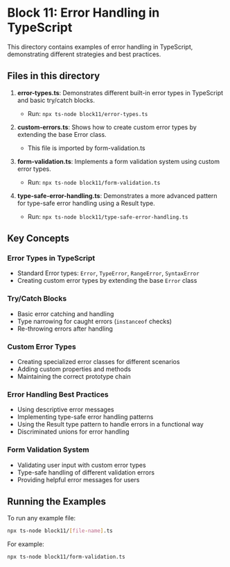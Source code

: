 # Block 11: Error Handling in TypeScript

This directory contains examples of error handling in TypeScript, demonstrating different strategies and best practices.

## Files in this directory

1. **error-types.ts**: Demonstrates different built-in error types in TypeScript and basic try/catch blocks.
   - Run: `npx ts-node block11/error-types.ts`

2. **custom-errors.ts**: Shows how to create custom error types by extending the base Error class.
   - This file is imported by form-validation.ts

3. **form-validation.ts**: Implements a form validation system using custom error types.
   - Run: `npx ts-node block11/form-validation.ts`

4. **type-safe-error-handling.ts**: Demonstrates a more advanced pattern for type-safe error handling using a Result type.
   - Run: `npx ts-node block11/type-safe-error-handling.ts`

## Key Concepts

### Error Types in TypeScript
- Standard Error types: `Error`, `TypeError`, `RangeError`, `SyntaxError`
- Creating custom error types by extending the base `Error` class

### Try/Catch Blocks
- Basic error catching and handling
- Type narrowing for caught errors (`instanceof` checks)
- Re-throwing errors after handling

### Custom Error Types
- Creating specialized error classes for different scenarios
- Adding custom properties and methods
- Maintaining the correct prototype chain

### Error Handling Best Practices
- Using descriptive error messages
- Implementing type-safe error handling patterns
- Using the Result type pattern to handle errors in a functional way
- Discriminated unions for error handling

### Form Validation System
- Validating user input with custom error types
- Type-safe handling of different validation errors
- Providing helpful error messages for users

## Running the Examples

To run any example file:

```bash
npx ts-node block11/[file-name].ts
```

For example:

```bash
npx ts-node block11/form-validation.ts
``` 
